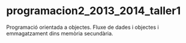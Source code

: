 programacion2_2013_2014_taller1
===============================

Programació orientada a objectes. Fluxe de dades i objectes i emmagatzament dins memòria secundària.
